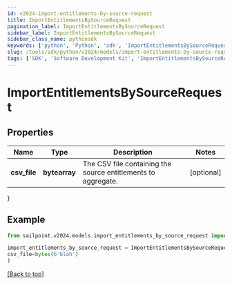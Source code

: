 ```yaml
---
id: v2024-import-entitlements-by-source-request
title: ImportEntitlementsBySourceRequest
pagination_label: ImportEntitlementsBySourceRequest
sidebar_label: ImportEntitlementsBySourceRequest
sidebar_class_name: pythonsdk
keywords: ['python', 'Python', 'sdk', 'ImportEntitlementsBySourceRequest', 'V2024ImportEntitlementsBySourceRequest'] 
slug: /tools/sdk/python/v2024/models/import-entitlements-by-source-request
tags: ['SDK', 'Software Development Kit', 'ImportEntitlementsBySourceRequest', 'V2024ImportEntitlementsBySourceRequest']
---
```


# ImportEntitlementsBySourceRequest


## Properties

Name | Type | Description | Notes
------------ | ------------- | ------------- | -------------
**csv_file** | **bytearray** | The CSV file containing the source entitlements to aggregate. | [optional] 
}

## Example

```python
from sailpoint.v2024.models.import_entitlements_by_source_request import ImportEntitlementsBySourceRequest

import_entitlements_by_source_request = ImportEntitlementsBySourceRequest(
csv_file=bytes(b'blah')
)

```
[[Back to top]](#) 

